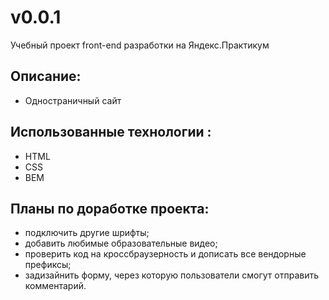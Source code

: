 # v0.0.1

Учебный проект front-end разработки на Яндекс.Практикум
## Описание:
- Одностраничный сайт
## Использованные технологии :
- HTML
- CSS
- BEM

## Планы по доработке проекта:
- подключить другие шрифты;
- добавить любимые образовательные видео;
- проверить код на кроссбраузерность и дописать все вендорные префиксы;
- задизайнить форму, через которую пользователи смогут отправить комментарий.
